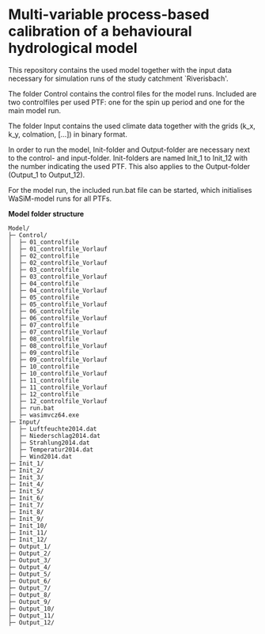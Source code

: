 # Multi-variable process-based calibration of a behavioural hydrological model

This repository contains the used model together with the input data necessary for simulation runs of the study catchment `Riverisbach'.

The folder Control contains the control files for the model runs. Included are two controlfiles per used PTF: one for the spin up period and one for the main model run.

The folder Input contains the used climate data together with the grids (k_x, k_y, colmation, [...]) in binary format.

In order to run the model, Init-folder and Output-folder are necessary next to the control- and input-folder. Init-folders are named Init_1 to Init_12 with the number indicating the used PTF. This also applies to the Output-folder (Output_1 to Output_12).

For the model run, the included run.bat file can be started, which initialises WaSiM-model runs for all PTFs.

**Model folder structure**

```
Model/
├─ Control/
│  ├─ 01_controlfile
│  ├─ 01_controlfile_Vorlauf
│  ├─ 02_controlfile
│  ├─ 02_controlfile_Vorlauf
│  ├─ 03_controlfile
│  ├─ 03_controlfile_Vorlauf
│  ├─ 04_controlfile
│  ├─ 04_controlfile_Vorlauf
│  ├─ 05_controlfile
│  ├─ 05_controlfile_Vorlauf
│  ├─ 06_controlfile
│  ├─ 06_controlfile_Vorlauf
│  ├─ 07_controlfile
│  ├─ 07_controlfile_Vorlauf
│  ├─ 08_controlfile
│  ├─ 08_controlfile_Vorlauf
│  ├─ 09_controlfile
│  ├─ 09_controlfile_Vorlauf
│  ├─ 10_controlfile
│  ├─ 10_controlfile_Vorlauf
│  ├─ 11_controlfile
│  ├─ 11_controlfile_Vorlauf
│  ├─ 12_controlfile
│  ├─ 12_controlfile_Vorlauf
│  ├─ run.bat
│  ├─ wasimvcz64.exe
├─ Input/
│  ├─ Luftfeuchte2014.dat
│  ├─ Niederschlag2014.dat
│  ├─ Strahlung2014.dat
│  ├─ Temperatur2014.dat
│  ├─ Wind2014.dat
├─ Init_1/
├─ Init_2/
├─ Init_3/
├─ Init_4/
├─ Init_5/
├─ Init_6/
├─ Init_7/
├─ Init_8/
├─ Init_9/
├─ Init_10/
├─ Init_11/
├─ Init_12/
├─ Output_1/
├─ Output_2/
├─ Output_3/
├─ Output_4/
├─ Output_5/
├─ Output_6/
├─ Output_7/
├─ Output_8/
├─ Output_9/
├─ Output_10/
├─ Output_11/
├─ Output_12/

```


